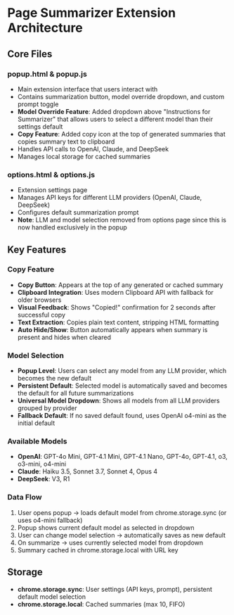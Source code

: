 # Page Summarizer Extension Architecture

## Core Files

### popup.html & popup.js
- Main extension interface that users interact with
- Contains summarization button, model override dropdown, and custom prompt toggle
- **Model Override Feature**: Added dropdown above "Instructions for Summarizer" that allows users to select a different model than their settings default
- **Copy Feature**: Added copy icon at the top of generated summaries that copies summary text to clipboard
- Handles API calls to OpenAI, Claude, and DeepSeek
- Manages local storage for cached summaries

### options.html & options.js  
- Extension settings page
- Manages API keys for different LLM providers (OpenAI, Claude, DeepSeek)
- Configures default summarization prompt
- **Note**: LLM and model selection removed from options page since this is now handled exclusively in the popup

## Key Features

### Copy Feature
- **Copy Button**: Appears at the top of any generated or cached summary
- **Clipboard Integration**: Uses modern Clipboard API with fallback for older browsers
- **Visual Feedback**: Shows "Copied!" confirmation for 2 seconds after successful copy
- **Text Extraction**: Copies plain text content, stripping HTML formatting
- **Auto Hide/Show**: Button automatically appears when summary is present and hides when cleared

### Model Selection
- **Popup Level**: Users can select any model from any LLM provider, which becomes the new default
- **Persistent Default**: Selected model is automatically saved and becomes the default for all future summarizations
- **Universal Model Dropdown**: Shows all models from all LLM providers grouped by provider
- **Fallback Default**: If no saved default found, uses OpenAI o4-mini as the initial default

### Available Models
- **OpenAI**: GPT-4o Mini, GPT-4.1 Mini, GPT-4.1 Nano, GPT-4o, GPT-4.1, o3, o3-mini, o4-mini
- **Claude**: Haiku 3.5, Sonnet 3.7, Sonnet 4, Opus 4  
- **DeepSeek**: V3, R1

### Data Flow
1. User opens popup → loads default model from chrome.storage.sync (or uses o4-mini fallback)
2. Popup shows current default model as selected in dropdown
3. User can change model selection → automatically saves as new default
4. On summarize → uses currently selected model from dropdown
5. Summary cached in chrome.storage.local with URL key

## Storage
- **chrome.storage.sync**: User settings (API keys, prompt), persistent default model selection
- **chrome.storage.local**: Cached summaries (max 10, FIFO) 
